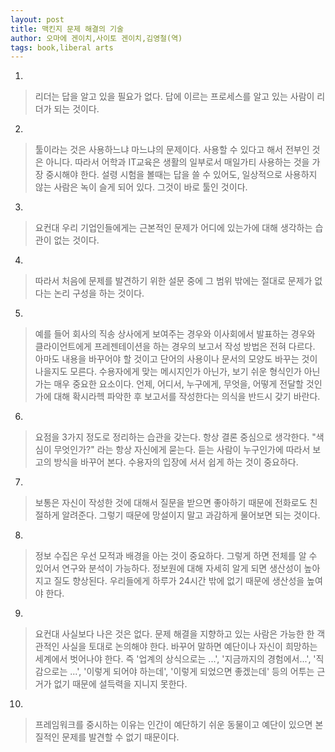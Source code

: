 ```yaml
---
layout: post
title: 맥킨지 문제 해결의 기술
author: 오마에 겐이치,사이토 겐이치,김영철(역)
tags: book,liberal arts
---
```

 
1. 
> 리더는 답을 알고 있을 필요가 없다. 답에 이르는 프로세스를 알고 있는 사람이 리더가 되는 것이다.

2. 
> 툴이라는 것은 사용하느냐 마느냐의 문제이다. 사용할 수 있다고 해서 전부인 것은 아니다. 따라서 어학과 IT교육은 생활의 일부로서 매일가티 사용하는 것을 가장 중시해야 한다. 설령 시험을 볼때는 답을 쓸 수 있어도, 일상적으로 사용하지 않는 사람은 녹이 슬게 되어 있다. 그것이 바로 툴인 것이다.
 
3. 
> 요컨대 우리 기업인들에게는 근본적인 문제가 어디에 있는가에 대해 생각하는 습관이 없는 것이다.
 
4. 
> 따라서 처음에 문제를 발견하기 위한 설문 중에 그 범위 밖에는 절대로 문제가 없다는 논리 구성을 하는 것이다.
 
5. 
> 예를 들어 회사의 직송 상사에게 보여주는 경우와 이사회에서 발표하는 경우와 클라이언트에게 프레젠테이션을 하는 경우의 보고서 작성 방법은 전혀 다르다. 아마도 내용을 바꾸어야 할 것이고 단어의 사용이나 문서의 모양도 바꾸는 것이 나을지도 모른다. 수용자에게 맞는 메시지인가 아닌가, 보기 쉬운 형식인가 아닌가는 매우 중요한 요소이다. 언제, 어디서, 누구에게, 무엇을, 어떻게 전달할 것인가에 대해 확시라헥 파악한 후 보고서를 작성한다는 의식을 반드시 갖기 바란다.
 
6. 
> 요점을 3가지 정도로 정리하는 습관을 갖는다. 항상 결론 중심으로 생각한다. "색심이 무엇인가?" 라는 항상 자신에게 묻는다. 듣는 사람이 누구인가에 따라서 보고의 방식을 바꾸어 본다. 수용자의 입장에 서서 쉽게 하는 것이 중요하다.
 
7. 
> 보통은 자신이 작성한 것에 대해서 질문을 받으면 좋아하기 때문에 전화로도 친절하게 알려준다. 그렇기 때문에 망설이지 말고 과감하게 물어보면 되는 것이다.
 
8. 
> 정보 수집은 우선 모적과 배경을 아는 것이 중요하다. 그렇게 하면 전체를 알 수 있어서 연구와 분석이 가능하다. 정보원에 대해 자세히 알게 되면 생산성이 높아지고 질도 향상된다. 우리들에게 하루가 24시간 밖에 없기 때문에 생산성을 높여야 한다.
 
9. 
> 요컨대 사실보다 나은 것은 없다. 문제 해결을 지향하고 있는 사람은 가능한 한 객관적인 사실을 토대로 논의해야 한다. 바꾸어 말하면 예단이나 자신이 희망하는 세계에서 벗어나야 한다. 즉 '업계의 상식으로는 ...',  '지금까지의 경험에서...', '직감으로는 ...', '이렇게 되어야 하는데', '이렇게 되었으면 좋겠는데' 등의 어투는 근거가 없기 때문에 설득력을 지니지 못한다.
 
10. 
> 프레임워크를 중시하는 이유는 인간이 예단하기 쉬운 동물이고 예단이 있으면 본질적인 문제를 발견할 수 없기 때문이다.

 